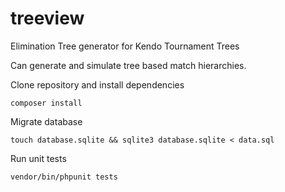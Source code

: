 # treeview
Elimination Tree generator for Kendo Tournament Trees

Can generate and simulate tree based match hierarchies.



Clone repository and install dependencies
```
composer install
```
Migrate database
```
touch database.sqlite && sqlite3 database.sqlite < data.sql
```

Run unit tests
```
vendor/bin/phpunit tests
```




